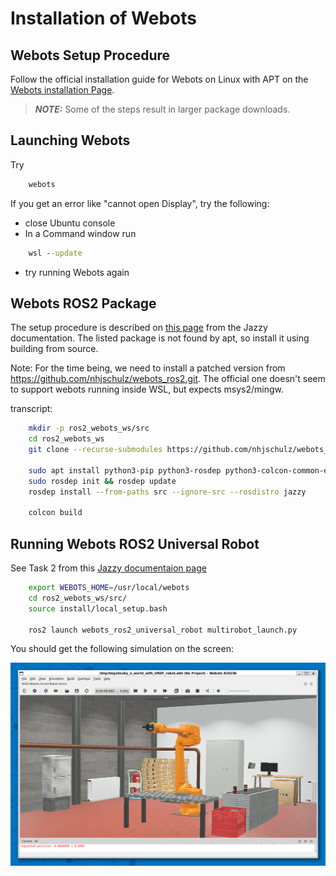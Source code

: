 # Installation of Webots

## Webots Setup Procedure
Follow the official installation guide for Webots on Linux with APT on the 
[Webots installation Page](https://cyberbotics.com/doc/guide/installation-procedure#installing-the-debian-package-with-the-advanced-packaging-tool-apt).

> **_NOTE:_**
Some of the steps result in larger package downloads.

## Launching Webots

Try 
```bash
    webots
```

If you get an error like "cannot open Display", try the following:
* close Ubuntu console
* In a Command window run

```bat
    wsl --update
```
* try running Webots again

## Webots ROS2 Package

The setup procedure is described on [this page](https://docs.ros.org/en/jazzy/Tutorials/Advanced/Simulators/Webots/Installation-Ubuntu.html)
from the Jazzy documentation. The listed package is not found by apt, so
install it using building from source.

Note: For the time being, we need to install a patched version from https://github.com/nhjschulz/webots_ros2.git.
The official one doesn't seem to support webots running inside WSL, but expects msys2/mingw.

transcript:

```bash
    mkdir -p ros2_webots_ws/src
    cd ros2_webots_ws
    git clone --recurse-submodules https://github.com/nhjschulz/webots_ros2.git src/webots_ros2

    sudo apt install python3-pip python3-rosdep python3-colcon-common-extensions
    sudo rosdep init && rosdep update
    rosdep install --from-paths src --ignore-src --rosdistro jazzy

    colcon build

```

## Running Webots ROS2 Universal Robot

See Task 2 from this [Jazzy documentaion page](https://docs.ros.org/en/jazzy/Tutorials/Advanced/Simulators/Webots/Installation-Ubuntu.html#launch-the-webots-ros2-universal-robot-example)


```bash
    export WEBOTS_HOME=/usr/local/webots
    cd ros2_webots_ws/src/
    source install/local_setup.bash

    ros2 launch webots_ros2_universal_robot multirobot_launch.py
```

You should get the following simulation on the screen:

![Webots ROS2 Example](./img/Webots_ros2_example.png)
